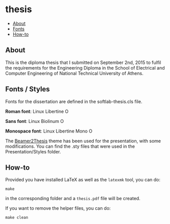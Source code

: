 thesis
======
* [About](#about)
* [Fonts](#fonts/styles)
* [How-to](#how-to)

## About ##

This is the diploma thesis that I submitted on September 2nd, 2015
to fulfil the requirements for the Engineering Diploma in the
School of Electrical and Computer Engineering of National Technical University
of Athens.

## Fonts / Styles ##
Fonts for the dissertation are defined in the softlab-thesis.cls file.

**Roman font**:	Linux Libertine O

**Sans font**: Linux Biolinum O

**Monospace font**: Linux Libertine Mono O

The [Beamer2Thesis](http://ftp.ntua.gr/mirror/ctan/macros/latex/contrib/beamer-contrib/themes/beamer2thesis/doc/basic_guide/beamer2thesis.pdf) theme has been used for the presentation, with some modifications. You can find the .sty files that were used in the Presentation/Styles folder.

## How-to ##

Provided you have installed LaTeX as well as the `latexmk` tool, you can do:

```
make
```

in the corresponding folder and a `thesis.pdf` file will be created.

If you want to remove the helper files, you can do:

```
make clean
```